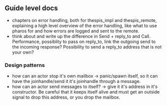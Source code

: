 ## Guide level docs

- chapters on error handling, both for thespis_impl and thespis_remote, explaining a high level overview of the error handling, like what to use pharos for and how errors are logged and sent to the remote.
- think about and write up the difference in Send + reply_to and Call. Performance, possiblity to pass on reply_to, link the outgoing send to the incoming response? Possibility to send a reply_to address that is not your own?


### Design patterns
- how can an actor stop it's own mailbox -> panic/spawn itself, so it can have the joinhandle/send it it's joinhandle through a message.
- how can an actor send messages to itself? -> give it it's address in it's constructor. Be careful that it keeps itself alive and must get an outside signal to drop this address, or you drop the mailbox.

